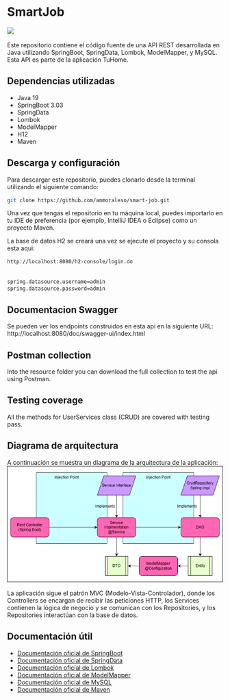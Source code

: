 # SmartJob
<div align="center">
<p align="left">
   <img src="https://img.shields.io/badge/STATUS-EN%20DESAROLLO-green">
</p>

</div>

Este repositorio contiene el código fuente de una API REST desarrollada en Java utilizando SpringBoot, SpringData, Lombok, ModelMapper, y MySQL. Esta API es parte de la aplicación TuHome.

## Dependencias utilizadas
- Java 19
- SpringBoot 3.03
- SpringData
- Lombok
- ModelMapper
- H12
- Maven

## Descarga y configuración
Para descargar este repositorio, puedes clonarlo desde la terminal utilizando el siguiente comando:
```bash
git clone https://github.com/ammoraleso/smart-job.git
```
Una vez que tengas el repositorio en tu máquina local, puedes importarlo en tu IDE de preferencia (por ejemplo, IntelliJ IDEA o Eclipse) como un proyecto Maven.

La base de datos H2 se creará una vez se ejecute el proyecto y su consola esta aqui:
```bash
http://localhost:8080/h2-console/login.do
```

```properties  

spring.datasource.username=admin
spring.datasource.password=admin

```
## Documentacion Swagger

Se pueden ver los endpoints construidos en esta api en la siguiente URL:
http://localhost:8080/doc/swagger-ui/index.html

## Postman collection
Into the resource folder you can download the full collection to test the api using Postman.

## Testing coverage
All the methods for UserServices class (CRUD) are covered with testing pass.

## Diagrama de arquitectura
A continuación se muestra un diagrama de la arquitectura de la aplicación:
![Arquitectura-TuHome-Backend](src/main/resources/Arquitectura/Arquitectura-TuHome-Backend.png)

La aplicación sigue el patrón MVC (Modelo-Vista-Controlador), donde los Controllers se encargan de recibir las peticiones HTTP, los Services contienen la lógica de negocio y se comunican con los Repositories, y los Repositories interactúan con la base de datos.

## Documentación útil

- [Documentación oficial de SpringBoot](https://docs.spring.io/spring-boot/docs/current/reference/htmlsingle/)
- [Documentación oficial de SpringData](https://docs.spring.io/spring-data/jpa/docs/current/reference/html/#reference)
- [Documentación oficial de Lombok](https://projectlombok.org/features/)
- [Documentación oficial de ModelMapper](http://modelmapper.org/getting-started/)
- [Documentación oficial de MySQL](https://dev.mysql.com/doc/)
- [Documentación oficial de Maven](https://maven.apache.org/guides/index.html)


